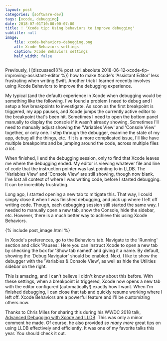 ```yaml
---
layout: post
categories: [software-dev]
tags: [xcode, debugging]
date: 2018-07-01T10:00:00-07:00
title: ! 'Xcode tip: Using behaviors to improve debugging'
subtitle: null
image:
    file: xcode-behaviors-debugging.png
    alt: Xcode Behaviors settings
    caption: Xcode Behaviors settings
    half_width: false
---
```


Previously, I [discussed]({% post_url_absolute 2018-06-12-xcode-tip-improving-assistant-editor %}) how to make Xcode's 'Assistant Editor' less frustrating when writing Swift. Another trick I learned recently involves using Xcode Behaviors to improve the debugging experience.

<!--excerpt-->

My typical (and the default) experience in Xcode when debugging would be something like the following. I've found a problem I need to debug and I setup a few breakpoints to investigate. As soon as the first breakpoint is triggered, my app pauses, and Xcode jumps the currently active editor to the breakpoint that's been hit. Sometimes I need to open the bottom panel manually to display the console if it wasn't already showing. Sometimes I'll need to manually adjust showing the 'Variables View' and 'Console View' together, or only one. I step through the debugger, examine the state of my app, debug all the things, etc. If it is a more complicated issue, I'll like have multiple breakpoints and be jumping around the code, across multiple files *a lot*.

When finished, I end the debugging session, only to find that Xcode leaves me where the debugging ended. My editor is viewing whatever file and line of code that the instruction pointer was last pointing to in LLDB. The 'Variables View' and 'Console View' are still showing, though now blank. I've lost all context of where I was writing code, before I started debugging. It can be incredibly frustrating.

Long ago, I started opening a new tab to mitigate this. That way, I could simply close it when I was finished debugging, and pick up where I left off writing code. Though, each debugging session still started the same way. I needed to manually open a new tab, show the Console, hide the sidebar, etc. However, there is a much better way to achieve this using Xcode Behaviors.

{% include post_image.html %}

In Xcode's preferences, go to the Behaviors tab. Navigate to the 'Running' section and click 'Pauses'. Here you can instruct Xcode to open a new tab by checking the box for 'Show tab named' and giving it a name. By default, showing the 'Debug Navigator' should be enabled. Next, I like to show the debugger with the 'Variables & Console View', as well as hide the Utilities sidebar on the right.

This is amazing, and I can't believe I didn't know about this before. With these settings, when a breakpoint is triggered, Xcode now opens a new tab with the editor configured (automatically!) exactly how I want. When I'm finished debugging, I can close that tab and quickly resume working where I left off. Xcode Behaviors are a powerful feature and I'll be customizing others now.

Thanks to Chris Miles for sharing this during his WWDC 2018 talk, [Advanced Debugging with Xcode and LLDB](https://developer.apple.com/videos/play/wwdc2018/412/). This was only a minor comment he made. Of course, he also provided *so many more* great tips on using LLDB effectively and efficiently. It was one of my favorite talks this year. You should check it out.
